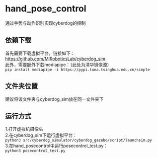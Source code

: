 # hand_pose_control
通过手势与动作识别实现cyberdog的控制

## 依赖下载
首先需要下载虚拟平台，链接如下：https://github.com/MiRoboticsLab/cyberdog_sim  
此外，需要额外下载mediapipe：（此处为清华镜像源）  
`pip install mediapipe -i https://pypi.tuna.tsinghua.edu.cn/simple`  

## 文件夹位置
建议将该文件夹与cyberdog_sim放在同一文件夹下  

## 运行方式
1.打开虚拟机摄像头    
2.在cyberdog_sim下运行虚拟平台：  
`python3 src/cyberdog_simulator/cyberdog_gazebo/script/launchsim.py`  
3.在hand_posecontrol中运行posecontrol_test.py：  
`python3 posecontrol_test.py`
